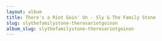 ```yaml
---
layout: album
title: There's a Riot Goin' On - Sly & The Family Stone
slug: slythefamilystone-theresariotgoinon
album_slug: slythefamilystone-theresariotgoinon
---
```


